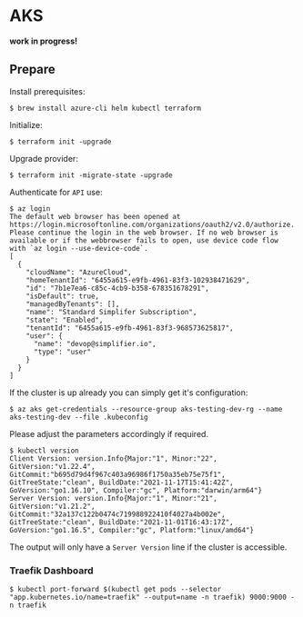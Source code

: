 # AKS

**work in progress!**

## Prepare

Install prerequisites:

```shell
$ brew install azure-cli helm kubectl terraform 
```

Initialize:

```shell
$ terraform init -upgrade
```

Upgrade provider:

```shell
$ terraform init -migrate-state -upgrade
```

Authenticate for `API` use:

```shell
$ az login
The default web browser has been opened at https://login.microsoftonline.com/organizations/oauth2/v2.0/authorize. Please continue the login in the web browser. If no web browser is available or if the webbrowser fails to open, use device code flow with `az login --use-device-code`.
[
  {
    "cloudName": "AzureCloud",
    "homeTenantId": "6455a615-e9fb-4961-83f3-102938471629",
    "id": "7b1e7ea6-c85c-4cb9-b358-678351678291",
    "isDefault": true,
    "managedByTenants": [],
    "name": "Standard Simplifer Subscription",
    "state": "Enabled",
    "tenantId": "6455a615-e9fb-4961-83f3-968573625817",
    "user": {
      "name": "devop@simplifier.io",
      "type": "user"
    }
  }
]
```

If the cluster is up already you can simply get it's configuration:

```shell
$ az aks get-credentials --resource-group aks-testing-dev-rg --name aks-testing-dev --file .kubeconfig
```

Please adjust the parameters accordingly if required.

```
$ kubectl version
Client Version: version.Info{Major:"1", Minor:"22", GitVersion:"v1.22.4", GitCommit:"b695d79d4f967c403a96986f1750a35eb75e75f1", GitTreeState:"clean", BuildDate:"2021-11-17T15:41:42Z", GoVersion:"go1.16.10", Compiler:"gc", Platform:"darwin/arm64"}
Server Version: version.Info{Major:"1", Minor:"21", GitVersion:"v1.21.2", GitCommit:"32a137c122b0474c719988922410f4027a4b002e", GitTreeState:"clean", BuildDate:"2021-11-01T16:43:17Z", GoVersion:"go1.16.5", Compiler:"gc", Platform:"linux/amd64"}
```

The output will only have a `Server Version` line if the cluster is accessible.

### Traefik Dashboard

```shell
$ kubectl port-forward $(kubectl get pods --selector "app.kubernetes.io/name=traefik" --output=name -n traefik) 9000:9000 -n traefik
````
